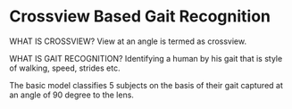 # Crossview Based Gait Recognition

WHAT IS CROSSVIEW?
View at an angle is termed as crossview.

WHAT IS GAIT RECOGNITION?
Identifying a human by his gait that is style of walking, speed, strides etc.

The basic model classifies 5 subjects on the basis of their gait captured at an angle of 90 degree to the lens.
